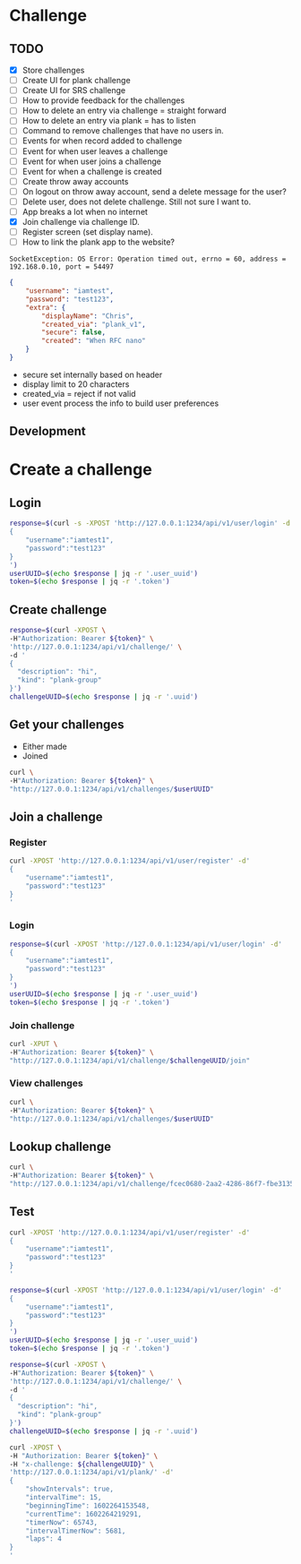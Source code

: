 # Challenge
## TODO
- [X] Store challenges
- [ ] Create UI for plank challenge
- [ ] Create UI for SRS challenge
- [ ] How to provide feedback for the challenges
- [ ] How to delete an entry via challenge = straight forward
- [ ] How to delete an entry via plank = has to listen
- [ ] Command to remove challenges that have no users in.
- [ ] Events for when record added to challenge
- [ ] Event for when user leaves a challenge
- [ ] Event for when user joins a challenge
- [ ] Event for when a challenge is created
- [ ] Create throw away accounts
- [ ] On logout on throw away account, send a delete message for the user?
- [ ] Delete user, does not delete challenge. Still not sure I want to.
- [ ] App breaks a lot when no internet
- [x] Join challenge via challenge ID.
- [ ] Register screen (set display name).
- [ ] How to link the plank app to the website?

```
SocketException: OS Error: Operation timed out, errno = 60, address = 192.168.0.10, port = 54497
```

```json
{
    "username": "iamtest",
    "password": "test123",
    "extra": {
        "displayName": "Chris",
        "created_via": "plank_v1",
        "secure": false,
        "created": "When RFC nano"
    }
}
```
- secure set internally based on header
- display limit to 20 characters
- created_via = reject if not valid
- user event process the info to build user preferences


## Development

# Create a challenge
## Login
```sh
response=$(curl -s -XPOST 'http://127.0.0.1:1234/api/v1/user/login' -d'
{
    "username":"iamtest1",
    "password":"test123"
}
')
userUUID=$(echo $response | jq -r '.user_uuid')
token=$(echo $response | jq -r '.token')
```

## Create challenge
```sh
response=$(curl -XPOST \
-H"Authorization: Bearer ${token}" \
'http://127.0.0.1:1234/api/v1/challenge/' \
-d '
{
  "description": "hi",
  "kind": "plank-group"
}')
challengeUUID=$(echo $response | jq -r '.uuid')
```

## Get your challenges
- Either made
- Joined

```sh
curl \
-H"Authorization: Bearer ${token}" \
"http://127.0.0.1:1234/api/v1/challenges/$userUUID"
```

## Join a challenge
### Register
```sh
curl -XPOST 'http://127.0.0.1:1234/api/v1/user/register' -d'
{
    "username":"iamtest1",
    "password":"test123"
}
'
```

### Login
```sh
response=$(curl -XPOST 'http://127.0.0.1:1234/api/v1/user/login' -d'
{
    "username":"iamtest1",
    "password":"test123"
}
')
userUUID=$(echo $response | jq -r '.user_uuid')
token=$(echo $response | jq -r '.token')
```

### Join challenge
```sh
curl -XPUT \
-H"Authorization: Bearer ${token}" \
"http://127.0.0.1:1234/api/v1/challenge/$challengeUUID/join"
```

### View challenges
```sh
curl \
-H"Authorization: Bearer ${token}" \
"http://127.0.0.1:1234/api/v1/challenges/$userUUID"
```

## Lookup challenge
```sh
curl \
-H"Authorization: Bearer ${token}" \
"http://127.0.0.1:1234/api/v1/challenge/fcec0680-2aa2-4286-86f7-fbe3135722d8"
```


## Test
```sh
curl -XPOST 'http://127.0.0.1:1234/api/v1/user/register' -d'
{
    "username":"iamtest1",
    "password":"test123"
}
'

response=$(curl -XPOST 'http://127.0.0.1:1234/api/v1/user/login' -d'
{
    "username":"iamtest1",
    "password":"test123"
}
')
userUUID=$(echo $response | jq -r '.user_uuid')
token=$(echo $response | jq -r '.token')

response=$(curl -XPOST \
-H"Authorization: Bearer ${token}" \
'http://127.0.0.1:1234/api/v1/challenge/' \
-d '
{
  "description": "hi",
  "kind": "plank-group"
}')
challengeUUID=$(echo $response | jq -r '.uuid')

curl -XPOST \
-H "Authorization: Bearer ${token}" \
-H "x-challenge: ${challengeUUID}" \
'http://127.0.0.1:1234/api/v1/plank/' -d'
{
    "showIntervals": true,
    "intervalTime": 15,
    "beginningTime": 1602264153548,
    "currentTime": 1602264219291,
    "timerNow": 65743,
    "intervalTimerNow": 5681,
    "laps": 4
}
'
```
